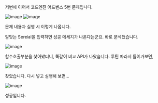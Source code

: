 저번에 이어서 코드엔진 어드벤스 5번 문제입니다.

![image](https://user-images.githubusercontent.com/65721409/85941721-7093fd80-b95f-11ea-9731-dc951b199437.png)
![image](https://user-images.githubusercontent.com/65721409/85941757-bb157a00-b95f-11ea-83a5-6e0dccd543e4.png)

문제 내용과 실행 시 이렇게 나옵니다.

알맞는 Sereial을 입력하면 성공 메세지가 나온다는군요.
바로 분석했습니다.

![image](https://user-images.githubusercontent.com/65721409/85941786-03349c80-b960-11ea-996c-4afdf3f1116e.png)

함수호출부분을 찾아봤더니, 똑같이 비교 API가 나왔습니다. 루틴 따라서 들어가보면,

![image](https://user-images.githubusercontent.com/65721409/85941808-26f7e280-b960-11ea-8363-8914eb517ea4.png)

찾았습니다.
다시 넣고 실행해 보면...

![image](https://user-images.githubusercontent.com/65721409/85941820-4131c080-b960-11ea-8cac-a905be4c401e.png)

성공입니다.
